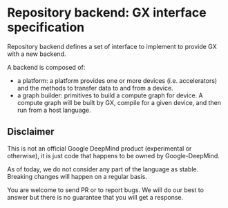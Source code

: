 # Repository backend: GX interface specification

Repository backend defines a set of interface to implement to provide
GX with a new backend.

A backend is composed of:

* a platform: a platform provides one or more devices (i.e. accelerators)
and the methods to transfer data to and from a device.
* a graph builder: primitives to build a compute graph for device. A compute
graph will be built by GX, compile for a given device, and then run from
a host language.

## Disclaimer

This is not an official Google DeepMind product (experimental or otherwise), it is
just code that happens to be owned by Google-DeepMind.

As of today, we do not consider any part of the language as stable. Breaking
changes will happen on a regular basis.

You are welcome to send PR or to report bugs. We will do our best to answer but there
is no guarantee that you will get a response.
